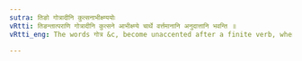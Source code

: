 ```yaml
---
sutra: तिङो गोत्रादीनि कुत्सनाभीक्ष्ण्ययोः
vRtti: तिङन्तात्पराणि गोत्रादीनि कुत्सने आभीक्ष्ण्ये चार्थे वर्त्तमानानि अनुदात्तानि भवन्ति ॥
vRtti_eng: The words गोत्र &c, become unaccented after a finite verb, when a contempt or a repetition is intended.

---
```

